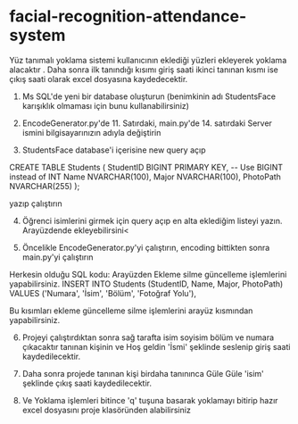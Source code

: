 # facial-recognition-attendance-system
Yüz tanımalı yoklama sistemi kullanıcının eklediği yüzleri ekleyerek yoklama alacaktır . Daha sonra ilk tanındığı kısımı giriş saati ikinci tanınan kısmı ise çıkış saati olarak excel dosyasına kaydedecektir. 

1. Ms SQL'de yeni bir database oluşturun (benimkinin adı StudentsFace karışıklık olmaması için bunu kullanabilirsiniz)

2. EncodeGenerator.py'de 11. Satırdaki, main.py'de 14. satırdaki Server ismini bilgisayarınızın adıyla değiştirin

3. StudentsFace database'i içerisine new query açıp 

CREATE TABLE Students (
    StudentID BIGINT PRIMARY KEY,  -- Use BIGINT instead of INT
    Name NVARCHAR(100),
    Major NVARCHAR(100),
    PhotoPath NVARCHAR(255)
); 

yazıp çalıştırın

4. Öğrenci isimlerini girmek için query açıp en alta eklediğim listeyi yazın. Arayüzdende ekleyebilirsini<

5. Öncelikle EncodeGenerator.py'yi çalıştırın, encoding bittikten sonra main.py'yi çalıştırın

Herkesin olduğu SQL kodu:
Arayüzden Ekleme silme güncelleme işlemlerini yapabilirsiniz.
INSERT INTO Students (StudentID, Name, Major, PhotoPath)
VALUES
('Numara', 'İsim', 'Bölüm', 'Fotoğraf Yolu'),

Bu kısımları ekleme güncelleme silme işlemlerini arayüz kısmından yapabilirsiniz. 

6. Projeyi çalıştırdıktan sonra sağ tarafta isim soyisim bölüm ve numara çıkacaktır tanınan kişinin ve Hoş geldin 'İsmi' şeklinde seslenip giriş saati kaydedilecektir.


7. Daha sonra projede tanınan kişi birdaha tanınınca Güle Güle 'isim' şeklinde çıkış saati kaydedilecektir.


8. Ve Yoklama işlemleri bitince 'q' tuşuna basarak yoklamayı bitirip hazır excel dosyasını proje klasöründen alabilirsiniz

